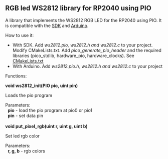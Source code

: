 ## RGB led WS2812 library for RP2040 using PIO

A library that implements the WS2812 RGB LED for the RP2040 using PIO. It is compatible with the [SDK](https://raspberrypi.github.io/pico-sdk-doxygen/) and [Arduino](https://github.com/earlephilhower/arduino-pico).

How to use it:

- With SDK. Add *ws2812.pio, ws2812.h and ws2812.c* to your project. Modify CMakeLists.txt. Add *pico_generate_pio_header* and the required libraries (pico_stdlib, hardware_pio, hardware_clocks). See [CMakeLists.txt](sdk/CMakeLists.txt)
- With Arduino. Add *ws2812.pio.h, ws2812.h and ws2812.c* to your project  


Functions:  

**void ws2812_init(PIO pio, uint pin)**  

Loads the pio program

Parameters:  
&nbsp;&nbsp;**pio** - load the pio program at pio0 or pio1  
&nbsp;&nbsp;**pin** - set data pin  
\
**void put_pixel_rgb(uint r, uint g, uint b)**  

Set led rgb color

Parameters:  
&nbsp;&nbsp;**r, g, b** - rgb colors  

